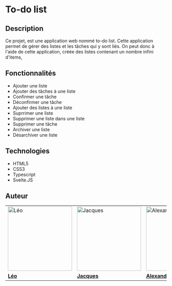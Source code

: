 # To-do list

## Description

Ce projet, est une application web nommé to-do list. Cette application permet de gérer des listes et les tâches qui y sont liés.
On peut donc à l'aide de cette application, créée des listes contenant un nombre infini d'items, 

## Fonctionnalités

- Ajouter une liste
- Ajouter des tâches à une liste
- Confirmer une tâche
- Déconfirmer une tâche
- Ajouter des listes à une liste
- Suprrimer une liste
- Supprimer une liste dans une liste
- Supprimer une tâche
- Archiver une liste
- Désarchiver une liste

## Technologies

- HTML5
- CSS3
- Typescript
- Svelte.JS

## Auteur

|                                                                  |                                                                      |                                                                                |
| ---------------------------------------------------------------- | -------------------------------------------------------------------- | ------------------------------------------------------------------------------ |
| <img src="https://github.com/Yorellll.png" alt="Léo" width="200"> | <img src="https://github.com/JacqueVerc.png" alt="Jacques" width="200"> | <img src="https://github.com/Alexandre-st.png" alt="Alexandre-st" width="200"> |
| [**Léo**](https://github.com/Yorellll)                            | [**Jacques**](https://github.com/JacqueVerc)                                | [**Alexandre**](https://github.com/Alexandre-st)   



